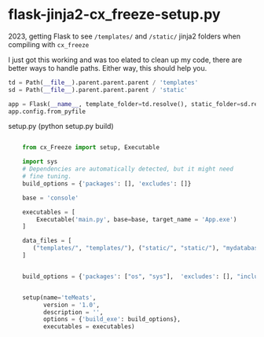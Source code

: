 # flask-jinja2-cx_freeze-setup.py

2023, getting Flask to see `/templates/` and `/static/` jinja2 folders when compiling with `cx_freeze`

I just got this working and was too elated to clean up my code, there are better ways to handle paths. Either way, this should help you.

```python
td = Path(__file__).parent.parent.parent / 'templates'
sd = Path(__file__).parent.parent.parent / 'static'

app = Flask(__name__, template_folder=td.resolve(), static_folder=sd.resolve())
app.config.from_pyfile

```


setup.py (python setup.py build)

```python

    from cx_Freeze import setup, Executable

    import sys
    # Dependencies are automatically detected, but it might need
    # fine tuning.
    build_options = {'packages': [], 'excludes': []}

    base = 'console'

    executables = [
        Executable('main.py', base=base, target_name = 'App.exe')
    ]

    data_files = [
       ("templates/", "templates/"), ("static/", "static/"), "mydatabase.db"
    ]


    build_options = {'packages': ["os", "sys"],  'excludes': [], "include_msvcr": True, "includes": ["jinja2", "jinja2.ext", "pathlib", "flask", "pkg_resources"], "include_files": data_files}


    setup(name='teMeats',
          version = '1.0',
          description = '',
          options = {'build_exe': build_options},
          executables = executables)
```
